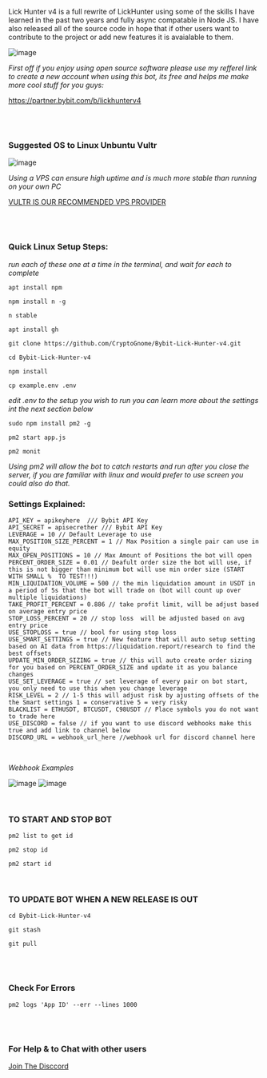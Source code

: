 Lick Hunter v4 is a full rewrite of LickHunter using some of the skills I have learned in the past two years and fully async compatable in Node JS. I have also released all of the source code in hope that if other users want to contribute to the project or add new features it is avaialable to them.


![image](https://user-images.githubusercontent.com/33667144/202498893-b747c8d2-0b12-43f0-96a9-2f637fe70558.png)

*First off if you enjoy using open source software please use my refferel link to create a new account when using this bot, its free and helps me make more cool stuff for you guys:*

https://partner.bybit.com/b/lickhunterv4

<br>
<br>

### Suggested OS to Linux Unbuntu Vultr
![image](https://user-images.githubusercontent.com/33667144/202495972-17734217-541c-49ab-ae34-b459fb6138c2.png)

*Using a VPS can ensure high uptime and is much more stable than running on your own PC*

[VULTR IS OUR RECOMMENDED VPS PROVIDER](https://www.vultr.com/?ref=9056023-8H)

<br>
<br>

### Quick Linux Setup Steps:
*run each of these one at a time in the terminal, and wait for each to complete*

```
apt install npm
```

```
npm install n -g
```

```
n stable
```


```
apt install gh
```

```
git clone https://github.com/CryptoGnome/Bybit-Lick-Hunter-v4.git
```

```
cd Bybit-Lick-Hunter-v4
```

```
npm install
```

```
cp example.env .env
```


*edit .env to the setup you wish to run you can learn more about the settings int the next section below*

```
sudo npm install pm2 -g 
```

```
pm2 start app.js
```

```
pm2 monit 
```


*Using pm2 will allow the bot to catch restarts and run after you close the server, if you are familiar with linux and would prefer to use screen you could also do that.*

### Settings Explained:
```
API_KEY = apikeyhere  /// Bybit API Key
API_SECRET = apisecrether /// Bybit API Key
LEVERAGE = 10 // Default Leverage to use
MAX_POSITION_SIZE_PERCENT = 1 // Max Position a single pair can use in equity
MAX_OPEN_POSITIONS = 10 // Max Amount of Positions the bot will open
PERCENT_ORDER_SIZE = 0.01 // Deafult order size the bot will use, if this is not bigger than minimum bot will use min order size (START WITH SMALL %  TO TEST!!!)
MIN_LIQUIDATION_VOLUME = 500 // the min liquidation amount in USDT in a period of 5s that the bot will trade on (bot will count up over multiple liquidations)
TAKE_PROFIT_PERCENT = 0.886 // take profit limit, will be adjust based on average entry price
STOP_LOSS_PERCENT = 20 // stop loss  will be adjusted based on avg entry price
USE_STOPLOSS = true // bool for using stop loss
USE_SMART_SETTINGS = true // New feature that will auto setup setting based on AI data from https://liquidation.report/research to find the best offsets
UPDATE_MIN_ORDER_SIZING = true // this will auto create order sizing for you based on PERCENT_ORDER_SIZE and update it as you balance changes
USE_SET_LEVERAGE = true // set leverage of every pair on bot start, you only need to use this when you change leverage
RISK_LEVEL = 2 // 1-5 this will adjust risk by ajusting offsets of the the Smart settings 1 = conservative 5 = very risky
BLACKLIST = ETHUSDT, BTCUSDT, C98USDT // Place symbols you do not want to trade here
USE_DISCORD = false // if you want to use discord webhooks make this true and add link to channel below
DISCORD_URL = webhook_url_here //webhook url for discord channel here
```
<br>

*Webhook Examples*

![image](![image](https://user-images.githubusercontent.com/33667144/206907577-b1fd61d4-9355-4ecb-a644-237f58113b2d.png))
![image](![image](https://user-images.githubusercontent.com/33667144/206907628-eb4fe162-3366-4fba-9f1c-c16525c16abf.png))



<br>

### TO START AND STOP BOT

```
pm2 list to get id
```

```
pm2 stop id
```

```
pm2 start id
```

<br>

### TO UPDATE BOT WHEN A NEW RELEASE IS OUT

```
cd Bybit-Lick-Hunter-v4
```

```
git stash
```

```
git pull
```

<br>
<br>

### Check For Errors 

```
pm2 logs 'App ID' --err --lines 1000
```
<br>
<br>

### For Help & to Chat with other users
[Join The Disccord](https://discord.com/invite/TTn5Dxg)
